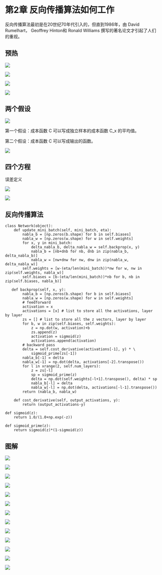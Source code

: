# 第2章 反向传播算法如何工作
反向传播算法最初是在20世纪70年代引入的，但直到1986年，由 David Rumelhart， Geoffrey Hinton和 Ronald Williams 撰写的著名论文才引起了人们的重视。

## 预热

![](images/tikz16.png)

![](images/tikz17.png)

![](images/gzq23.png)

![](images/gzq25.png)

## 两个假设

![](images/gzq26.png)

第一个假设：成本函数 C 可以写成独立样本的成本函数 C_x 的平均值。

第二个假设：成本函数 C 可以写成输出的函数。

![](images/tikz18.png)

## 四个方程

误差定义

![](images/gzq29.png)

![](images/tikz21.png)

## 反向传播算法
```
class Network(object):
    def update_mini_batch(self, mini_batch, eta):
        nabla_b = [np.zeros(b.shape) for b in self.biases]
        nabla_w = [np.zeros(w.shape) for w in self.weights]
        for x, y in mini_batch:
            delta_nabla_b, delta_nabla_w = self.backprop(x, y)
            nabla_b = [nb+dnb for nb, dnb in zip(nabla_b, delta_nabla_b)]
            nabla_w = [nw+dnw for nw, dnw in zip(nabla_w, delta_nabla_w)]
        self.weights = [w-(eta/len(mini_batch))*nw for w, nw in zip(self.weights, nabla_w)]
        self.biases = [b-(eta/len(mini_batch))*nb for b, nb in zip(self.biases, nabla_b)]

   def backprop(self, x, y):
        nabla_b = [np.zeros(b.shape) for b in self.biases]
        nabla_w = [np.zeros(w.shape) for w in self.weights]
        # feedforward
        activation = x
        activations = [x] # list to store all the activations, layer by layer
        zs = [] # list to store all the z vectors, layer by layer
        for b, w in zip(self.biases, self.weights):
            z = np.dot(w, activation)+b
            zs.append(z)
            activation = sigmoid(z)
            activations.append(activation)
        # backward pass
        delta = self.cost_derivative(activations[-1], y) * \
            sigmoid_prime(zs[-1])
        nabla_b[-1] = delta
        nabla_w[-1] = np.dot(delta, activations[-2].transpose())
        for l in xrange(2, self.num_layers):
            z = zs[-l]
            sp = sigmoid_prime(z)
            delta = np.dot(self.weights[-l+1].transpose(), delta) * sp
            nabla_b[-l] = delta
            nabla_w[-l] = np.dot(delta, activations[-l-1].transpose())
        return (nabla_b, nabla_w)

    def cost_derivative(self, output_activations, y):
        return (output_activations-y) 

def sigmoid(z):
    return 1.0/(1.0+np.exp(-z))

def sigmoid_prime(z):
    return sigmoid(z)*(1-sigmoid(z))
```

## 图解

![](images/tikz22.png)

![](images/tikz23.png)

![](images/tikz24.png)

![](images/tikz25.png)

![](images/gzq47.png)

![](images/gzq48.png)

![](images/tikz26.png)

![](images/gzq49.png)

![](images/gzq50.png)

![](images/gzq51.png)

![](images/gzq52.png)

![](images/gzq53.png)

![](images/tikz27.png)

